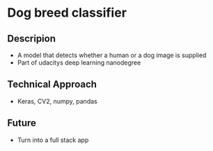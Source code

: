 # Dog breed classifier

## Descripion

-   A model that detects whether a human or a dog image is supplied
-   Part of udacitys deep learning nanodegree

## Technical Approach
-   Keras, CV2, numpy, pandas

## Future
-   Turn into a full stack app
